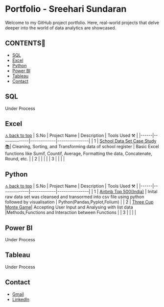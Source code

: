 # Portfolio - Sreehari Sundaran

Welcome to my GitHub project portfolio. Here, real-world projects that delve deeper into the world of data analytics are showcased.
<a name="top"></a>
## CONTENTS📝

- [SQL](#sql)
- [Excel](#excel)
- [Python](#python)
- [Power BI](#power-bi)
- [Tableau](#tableau)
- [Contact](#contact)
## SQL 

Under Process

## Excel
[🔝 back to top](#top)
| S.No | Project Name | Description | Tools Used ⚒️ |
|------|--------------|-------------|----------------|
| 1 | [School Data Set Case Study 📚](https://github.com/lionheartsss1997/School-Data-Set-Excel-)| Cleaning, Sorting, and Transforming data of school register | Basic Excel functions like Sumif, Countif, Average, Formatting the data, Concatenate, Round, etc. |
| 2 |  |  |  |
| 3 |  |  |  |

## Python

[🔝 back to top](#top)
| S.No | Project Name | Description | Tools Used ⚒️ |
|------|--------------|-------------|----------------|
| 1 | [Airbnb Top 500(India)](https://github.com/lionheartsss1997/AirBnB_Top500_analysis) | Inital raw data set was cleansed and transormed into csv file using python followed by visualisation | Python(Pandas,Pyplot,Folium) |
| 2 | [Three Cup Monte Game](https://github.com/lionheartsss1997/three_cup_monte)| Accepting User Input and Analysing with list data |Methods,Functions and Interaction between Functions |
| 3 |  |  |  |


## Power BI

Under Process

## Tableau

Under Process

## Contact

*  [Gmail](mailto:sreeharisundaran@gmail.com?)
* <a href="https://www.linkedin.com/in/sreeharisundaran97/">Linkedln</a><br>


